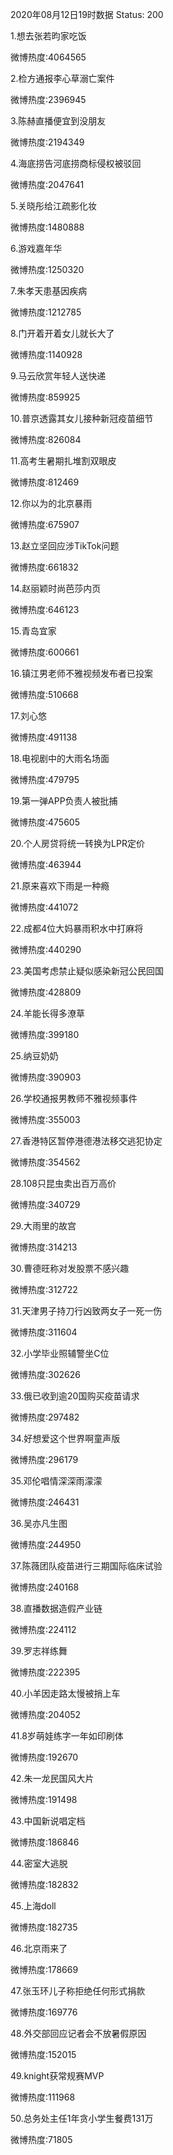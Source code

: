 2020年08月12日19时数据
Status: 200

1.想去张若昀家吃饭

微博热度:4064565

2.检方通报李心草溺亡案件

微博热度:2396945

3.陈赫直播便宜到没朋友

微博热度:2194349

4.海底捞告河底捞商标侵权被驳回

微博热度:2047641

5.关晓彤给江疏影化妆

微博热度:1480888

6.游戏嘉年华

微博热度:1250320

7.朱孝天患基因疾病

微博热度:1212785

8.门开着开着女儿就长大了

微博热度:1140928

9.马云欣赏年轻人送快递

微博热度:859925

10.普京透露其女儿接种新冠疫苗细节

微博热度:826084

11.高考生暑期扎堆割双眼皮

微博热度:812469

12.你以为的北京暴雨

微博热度:675907

13.赵立坚回应涉TikTok问题

微博热度:661832

14.赵丽颖时尚芭莎内页

微博热度:646123

15.青岛宜家

微博热度:600661

16.镇江男老师不雅视频发布者已投案

微博热度:510668

17.刘心悠

微博热度:491138

18.电视剧中的大雨名场面

微博热度:479795

19.第一弹APP负责人被批捕

微博热度:475605

20.个人房贷将统一转换为LPR定价

微博热度:463944

21.原来喜欢下雨是一种瘾

微博热度:441072

22.成都4位大妈暴雨积水中打麻将

微博热度:440290

23.美国考虑禁止疑似感染新冠公民回国

微博热度:428809

24.羊能长得多潦草

微博热度:399180

25.纳豆奶奶

微博热度:390903

26.学校通报男教师不雅视频事件

微博热度:355003

27.香港特区暂停港德港法移交逃犯协定

微博热度:354562

28.108只昆虫卖出百万高价

微博热度:340729

29.大雨里的故宫

微博热度:314213

30.曹德旺称对发股票不感兴趣

微博热度:312722

31.天津男子持刀行凶致两女子一死一伤

微博热度:311604

32.小学毕业照辅警坐C位

微博热度:302626

33.俄已收到逾20国购买疫苗请求

微博热度:297482

34.好想爱这个世界啊童声版

微博热度:296179

35.邓伦唱情深深雨濛濛

微博热度:246431

36.吴亦凡生图

微博热度:244950

37.陈薇团队疫苗进行三期国际临床试验

微博热度:240168

38.直播数据造假产业链

微博热度:224112

39.罗志祥练舞

微博热度:222395

40.小羊因走路太慢被捎上车

微博热度:204052

41.8岁萌娃练字一年如印刷体

微博热度:192670

42.朱一龙民国风大片

微博热度:191498

43.中国新说唱定档

微博热度:186846

44.密室大逃脱

微博热度:182832

45.上海doll

微博热度:182735

46.北京雨来了

微博热度:178669

47.张玉环儿子称拒绝任何形式捐款

微博热度:169776

48.外交部回应记者会不放暑假原因

微博热度:152015

49.knight获常规赛MVP

微博热度:111968

50.总务处主任1年贪小学生餐费131万

微博热度:71805

